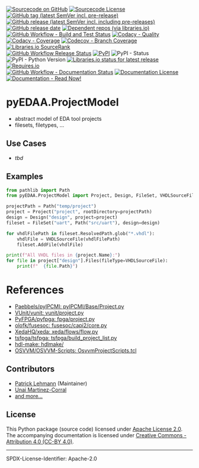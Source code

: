 [![Sourcecode on GitHub](https://img.shields.io/badge/edaa--org-pyEDAA.ProjectModel-323131.svg?logo=github&longCache=true)](https://github.com/edaa-org/pyEDAA.ProjectModel)
[![Sourcecode License](https://img.shields.io/pypi/l/pyEDAA.ProjectModel?logo=Github&label=code%20license)](LICENSE.md)
[![GitHub tag (latest SemVer incl. pre-release)](https://img.shields.io/github/v/tag/edaa-org/pyEDAA.ProjectModel?logo=GitHub&include_prereleases)](https://github.com/edaa-org/pyEDAA.ProjectModel/tags)
[![GitHub release (latest SemVer incl. including pre-releases)](https://img.shields.io/github/v/release/edaa-org/pyEDAA.ProjectModel?logo=GitHub&include_prereleases)](https://github.com/edaa-org/pyEDAA.ProjectModel/releases/latest)
[![GitHub release date](https://img.shields.io/github/release-date/edaa-org/pyEDAA.ProjectModel?logo=GitHub&)](https://github.com/edaa-org/pyEDAA.ProjectModel/releases)
[![Dependent repos (via libraries.io)](https://img.shields.io/librariesio/dependent-repos/pypi/pyEDAA.ProjectModel?logo=GitHub)](https://github.com/edaa-org/pyEDAA.ProjectModel/network/dependents)  
[![GitHub Workflow - Build and Test Status](https://img.shields.io/github/workflow/status/edaa-org/pyEDAA.ProjectModel/Test%20and%20Coverage?label=build%20and%20test&logo=GitHub%20Actions&logoColor=FFFFFF)](https://github.com/edaa-org/pyEDAA.ProjectModel/actions?query=workflow%3A%22Test+and+Coverage%22)
[![Codacy - Quality](https://img.shields.io/codacy/grade/2286426d2b11417e90010427b7fed8e7?logo=Codacy)](https://www.codacy.com/manual/edaa-org/pyEDAA.ProjectModel)
[![Codacy - Coverage](https://img.shields.io/codacy/coverage/2286426d2b11417e90010427b7fed8e7?logo=Codacy)](https://www.codacy.com/manual/edaa-org/pyEDAA.ProjectModel)
[![Codecov - Branch Coverage](https://img.shields.io/codecov/c/github/edaa-org/pyEDAA.ProjectModel?logo=Codecov)](https://codecov.io/gh/edaa-org/pyEDAA.ProjectModel)
[![Libraries.io SourceRank](https://img.shields.io/librariesio/sourcerank/pypi/pyEDAA.ProjectModel)](https://libraries.io/github/edaa-org/pyEDAA.ProjectModel/sourcerank)  
[![GitHub Workflow Release Status](https://img.shields.io/github/workflow/status/edaa-org/pyEDAA.ProjectModel/Release?label=release&logo=GitHub%20Actions&logoColor=FFFFFF)](https://github.com/edaa-org/pyEDAA.ProjectModel/actions?query=workflow%3A%22Release%22)
[![PyPI](https://img.shields.io/pypi/v/pyEDAA.ProjectModel?logo=PyPI&logoColor=FBE072)](https://pypi.org/project/pyEDAA.ProjectModel/)
![PyPI - Status](https://img.shields.io/pypi/status/pyEDAA.ProjectModel?logo=PyPI&logoColor=FBE072)
![PyPI - Python Version](https://img.shields.io/pypi/pyversions/pyEDAA.ProjectModel?logo=PyPI&logoColor=FBE072)
[![Libraries.io status for latest release](https://img.shields.io/librariesio/release/pypi/pyEDAA.ProjectModel)](https://libraries.io/github/edaa-org/pyEDAA.ProjectModel)
[![Requires.io](https://img.shields.io/requires/github/edaa-org/pyEDAA.ProjectModel)](https://requires.io/github/edaa-org/pyEDAA.ProjectModel/requirements/?branch=main)  
[![GitHub Workflow - Documentation Status](https://img.shields.io/github/workflow/status/edaa-org/pyEDAA.ProjectModel/Documentation?label=documentation&logo=GitHub%20Actions&logoColor=FFFFFF)](https://github.com/edaa-org/pyEDAA.ProjectModel/actions?query=workflow%3A%22Documentation%22)
[![Documentation License](https://img.shields.io/badge/doc%20license-CC--BY%204.0-green)](LICENSE.md)
[![Documentation - Read Now!](https://img.shields.io/badge/doc-read%20now%20%E2%9E%94-blueviolet)](https://edaa-org.github.io/pyEDAA.ProjectModel/)

# pyEDAA.ProjectModel

* abstract model of EDA tool projects
* filesets, filetypes, ...


## Use Cases
* *tbd*


## Examples


```python
from pathlib import Path
from pyEDAA.ProjectModel import Project, Design, FileSet, VHDLSourceFile

projectPath = Path("temp/project")
project = Project("project", rootDirectory=projectPath)
design = Design("design", project=project)
fileset = FileSet("uart", Path("src/uart"), design=design)

for vhdlFilePath in fileset.ResolvedPath.glob("*.vhdl"):
	vhdlFile = VHDLSourceFile(vhdlFilePath)
	fileset.AddFile(vhdlFile)

print(f"All VHDL files in {project.Name}:")
for file in project["design"].Files(fileType=VHDLSourceFile):
	print(f"  {file.Path}")
```


# References

- [Paebbels/pyIPCMI: pyIPCMI/Base/Project.py](https://github.com/Paebbels/pyIPCMI/blob/master/pyIPCMI/Base/Project.py)
- [VUnit/vunit: vunit/project.py](https://github.com/VUnit/vunit/blob/master/vunit/project.py)
- [PyFPGA/pyfpga: fpga/project.py](https://github.com/PyFPGA/pyfpga/blob/main/fpga/project.py)
- [olofk/fusesoc: fusesoc/capi2/core.py](https://github.com/olofk/fusesoc/blob/master/fusesoc/capi2/core.py)
- [XedaHQ/xeda: xeda/flows/flow.py](https://github.com/XedaHQ/xeda/blob/master/xeda/flows/flow.py)
- [tsfpga/tsfpga: tsfpga/build_project_list.py](https://gitlab.com/tsfpga/tsfpga/-/blob/master/tsfpga/build_project_list.py)
- [hdl-make: hdlmake/](https://ohwr.org/project/hdl-make/tree/master/hdlmake)
- [OSVVM/OSVVM-Scripts: OsvvmProjectScripts.tcl](https://github.com/OSVVM/OSVVM-Scripts/blob/master/OsvvmProjectScripts.tcl)



## Contributors
* [Patrick Lehmann](https://github.com/Paebbels) (Maintainer)
* [Unai Martinez-Corral](https://github.com/umarcor)
* [and more...](https://github.com/edaa-org/pyEDAA.ProjectModel/graphs/contributors)


## License

This Python package (source code) licensed under [Apache License 2.0](LICENSE.md).  
The accompanying documentation is licensed under [Creative Commons - Attribution 4.0 (CC-BY 4.0)](doc/Doc-License.rst).

-------------------------
SPDX-License-Identifier: Apache-2.0
